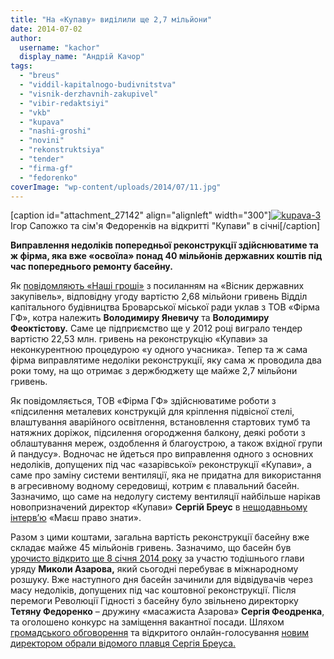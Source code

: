 ```yaml
---
title: "На «Купаву» виділили ще 2,7 мільйони"
date: 2014-07-02
author: 
  username: "kachor"
  display_name: "Андрій Качор"
tags: 
  - "breus"
  - "viddil-kapitalnogo-budivnitstva"
  - "visnik-derzhavnih-zakupivel"
  - "vibir-redaktsiyi"
  - "vkb"
  - "kupava"
  - "nashi-groshi"
  - "novini"
  - "rekonstruktsiya"
  - "tender"
  - "firma-gf"
  - "fedorenko"
coverImage: "wp-content/uploads/2014/07/11.jpg"
---
```


\[caption id="attachment\_27142" align="alignleft" width="300"\][![kupava-3](https://mpz.brovary.org/wp-content/uploads/2014/07/kupava-31.jpg)](https://mpz.brovary.org/wp-content/uploads/2014/07/kupava-31.jpg) Ігор Сапожко та сім'я Федоренків на відкритті "Купави" в січні\[/caption\]

**Виправлення недоліків попередньої реконструкції здійснюватиме та ж фірма, яка вже «освоїла» понад 40 мільйонів державних коштів під час попереднього ремонту басейну.**

Як [повідомляють «Наші гроші»](http://nashigroshi.org/2014/07/02/na-basejn-masazhysta-azarova-dokynuly-27-miljona/) з посиланням на «Вісник державних закупівель», відповідну угоду вартістю 2,68 мільйони гривень Відділ капітального будівництва Броварської міської ради уклав з ТОВ «Фірма ГФ», котра належить **Володимиру Яневичу** та **Володимиру Феоктістову.** Саме це підприємство ще у 2012 році виграло тендер вартістю 22,53 млн. гривень на реконструкцію «Купави» за неконкурентною процедурою «у одного учасника». Тепер та ж сама фірма виправлятиме недоліки реконструкції, яку сама ж проводила два роки тому, на що отримає з держбюджету ще майже 2,7 мільйони гривень.

Як повідомляється, ТОВ «Фірма ГФ» здійснюватиме роботи з «підсилення металевих конструкцій для кріплення підвісної стелі, влаштування аварійного освітлення, встановлення стартових тумб та натяжних доріжок, підсилення огородження балкону, деякі роботи з облаштування мереж, оздоблення й благоустрою, а також вхідної групи й пандусу». Водночас не йдеться про виправлення одного з основних недоліків, допущених під час «азарівської» реконструкції «Купави», а саме про заміну системи вентиляції, яка не придатна для використання в агресивному водному середовищі, котрим є плавальний басейн. Зазначимо, що саме на недолугу систему вентиляції найбільше нарікав новопризначений директор «Купави» **Сергій Бреус** в [нещодавньому інтерв’ю](https://mpz.brovary.org/breus-v-kupavi-vidbulos-vzhe-tri-zmagannya-ale-baseyn-potrebuye-remontu/) «Маєш право знати».

Разом з цими коштами, загальна вартість реконструкції басейну вже складає майже 45 мільйонів гривень. Зазначимо, що басейн був [урочисто відкрито ще 8 січня 2014 року](https://mpz.brovary.org/baseyn-kupava-u-brovarah-vidkrili-na-odin-den-dlya-azarova-ta-obranih-zmi/) за участю тодішнього глави уряду **Миколи Азарова,** який сьогодні перебуває в міжнародному розшуку. Вже наступного дня басейн зачинили для відвідувачів через масу недоліків, допущених під час коштовної реконструкції. Після перемоги Революції Гідності з басейну було звільнено директорку **Тетяну Федоренко** – дружину «масажиста Азарова» **Сергія Феодренка**, та оголошено конкурс на заміщення вакантної посади. Шляхом [громадського обговорення](https://mpz.brovary.org/kandidati-na-post-direktora-kupavi-za-kruglim-stolom-z-yasovuvali-hto-krashhe/) та відкритого онлайн-голосування [новим директором обрали відомого плавця Сергія Бреуса.](https://mpz.brovary.org/olimpiyskim-baseynom-kupava-keruvatime-rekordsmen-svitu/)
